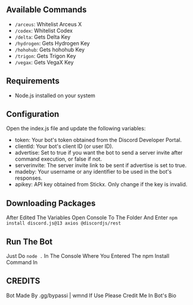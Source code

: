 ## Available Commands

- `/arceus`: Whitelist Arceus X
- `/codex`: Whitelist Codex
- `/delta`: Gets Delta Key
- `/hydrogen`: Gets Hydrogen Key
- `/hohohub`: Gets hohohub Key
- `/trigon`: Gets Trigon Key
- `/vegax`: Gets VegaX Key

## Requirements

- Node.js installed on your system

## Configuration
Open the index.js file and update the following variables:

- token: Your bot's token obtained from the Discord Developer Portal.
- clientId: Your bot's client ID (or user ID).
- advertise: Set to true if you want the bot to send a server invite after command execution, or false if not.
- serverinvite: The server invite link to be sent if advertise is set to true.
- madeby: Your username or any identifier to be used in the bot's responses.
- apikey: API key obtained from Stickx. Only change if the key is invalid.

## Downloading Packages

After Edited The Variables Open Console To The Folder And Enter ```npm install discord.js@13 axios @discordjs/rest```

## Run The Bot

Just Do ```node .``` In The Console Where You Entered The npm Install Command In

## CREDITS

Bot Made By .gg/bypassi | wmnd 
If Use Please Credit Me In Bot's Bio
